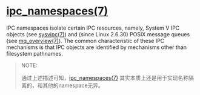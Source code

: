 # [ipc_namespaces(7)](https://man7.org/linux/man-pages/man7/ipc_namespaces.7.html)

IPC namespaces isolate certain IPC resources, namely, System V IPC objects (see [sysvipc(7)](https://man7.org/linux/man-pages/man7/sysvipc.7.html)) and (since Linux 2.6.30) POSIX message queues (see [mq_overview(7)](https://man7.org/linux/man-pages/man7/mq_overview.7.html)).  The common characteristic of these IPC mechanisms is that IPC objects are identified by mechanisms other than filesystem pathnames.

> NOTE: 
>
> 通过上述描述可知，[ipc_namespaces(7)](https://man7.org/linux/man-pages/man7/ipc_namespaces.7.html) 其实本质上还是用于实现名称隔离的，和其他的namespace无异。
